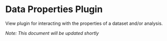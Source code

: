 # Data Properties Plugin

View plugin for interacting with the properties of a dataset and/or analysis.

*Note: This document will be updated shortly*